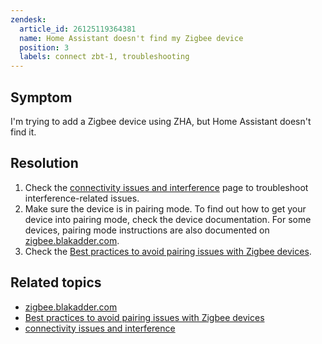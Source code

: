 ```yaml
---
zendesk:
  article_id: 26125119364381
  name: Home Assistant doesn't find my Zigbee device
  position: 3
  labels: connect zbt-1, troubleshooting
---
```


## Symptom

I'm trying to add a Zigbee device using ZHA, but Home Assistant doesn't find it.

## Resolution

1. Check the [connectivity issues and interference](/hc/en-us/articles/26124431414557) page to troubleshoot interference-related issues.
2. Make sure the device is in pairing mode. To find out how to get your device into pairing mode, check the device documentation. For some devices, pairing mode instructions are also documented on [zigbee.blakadder.com](https://zigbee.blakadder.com).
3. Check the [Best practices to avoid pairing issues with Zigbee devices](https://www.home-assistant.io/integrations/zha/#best-practices-to-avoid-pairingconnection-difficulties).

## Related topics

- [zigbee.blakadder.com](https://zigbee.blakadder.com)
- [Best practices to avoid pairing issues with Zigbee devices](https://www.home-assistant.io/integrations/zha/#best-practices-to-avoid-pairingconnection-difficulties)
- [connectivity issues and interference](/hc/en-us/articles/26124431414557)